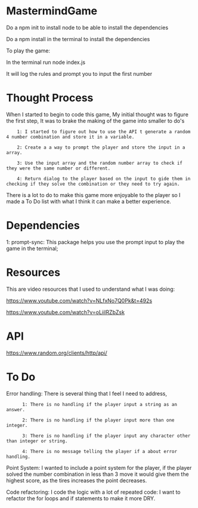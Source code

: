 # MastermindGame

Do a   npm init   to install node to be able to install the dependencies

Do a   npm install   in the terminal to install the dependencies

To play the game: 

In the terminal run   node index.js

It will log the rules and prompt you to input the first number

# Thought Process
When I started to begin to code this game, My initial thought was to figure the first step,
It was to brake the making of the game into smaller to do's

        1: I started to figure out how to use the API t generate a random 4 number combination and store it in a variable.

        2: Create a a way to prompt the player and store the input in a array.

        3: Use the input array and the random number array to check if they were the same number or different.

        4: Return dialog to the player based on the input to gide them in checking if they solve the combination or they need to try again.


There is a lot to do to make this game more enjoyable to the player so I made a To Do list with what I think it can make a better experience.

# Dependencies
1:  prompt-sync: This package helps you use the prompt input to play the game in the terminal;

# Resources

This are video resources that I used to understand what I was doing:

https://www.youtube.com/watch?v=NLfxNo7Q0Pk&t=492s

https://www.youtube.com/watch?v=oLiiIRZbZsk

# API
https://www.random.org/clients/http/api/

# To Do
Error handling: There is several thing that I feel I need to address,

          1: There is no handling if the player input a string as an answer.

          2: There is no handling if the player input more than one integer.

          3: There is no handling if the player input any character other than integer or string.

          4: There is no message telling the player if a about error handling.

Point System: I wanted to include a point system for the player, if the player solved the number combination in less than 3 move it would give them the highest score, as the tires increases the point decreases.

Code refactoring: I code the logic with a lot of repeated code: I want to refactor the for loops and if statements to make it more DRY. 
